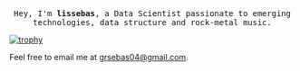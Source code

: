 <div align="justify">

  <!-- Hobbies -->
  <p align='center'>
    <samp>Hey, I'm <strong>lissebas</strong>, a Data Scientist passionate to emerging technologies, data structure and rock-metal music.</samp>
  </p>

  <!-- Insights -->
  [![trophy](https://github-profile-trophy.vercel.app/?username=lissebas&theme=nord)](https://github.com/ryo-ma/github-profile-trophy)
  
  <!-- Contact to me  -->
  Feel free to email me at <a href="mailto:grsebas04@gmail.com">grsebas04@gmail.com</a>.
  
</div>
